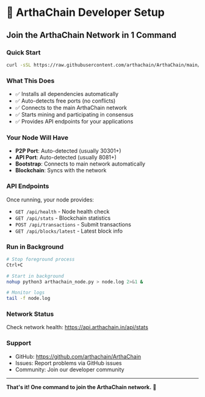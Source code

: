 # 🚀 ArthaChain Developer Setup

## Join the ArthaChain Network in 1 Command

### Quick Start
```bash
curl -sSL https://raw.githubusercontent.com/arthachain/ArthaChain/main/blockchain_node/universal_node_setup.sh | bash
```

### What This Does
- ✅ Installs all dependencies automatically
- ✅ Auto-detects free ports (no conflicts)
- ✅ Connects to the main ArthaChain network
- ✅ Starts mining and participating in consensus
- ✅ Provides API endpoints for your applications

### Your Node Will Have
- **P2P Port**: Auto-detected (usually 30301+)
- **API Port**: Auto-detected (usually 8081+)
- **Bootstrap**: Connects to main network automatically
- **Blockchain**: Syncs with the network

### API Endpoints
Once running, your node provides:
- `GET /api/health` - Node health check
- `GET /api/stats` - Blockchain statistics
- `POST /api/transactions` - Submit transactions
- `GET /api/blocks/latest` - Latest block info

### Run in Background
```bash
# Stop foreground process
Ctrl+C

# Start in background
nohup python3 arthachain_node.py > node.log 2>&1 &

# Monitor logs
tail -f node.log
```

### Network Status
Check network health: https://api.arthachain.in/api/stats

### Support
- GitHub: https://github.com/arthachain/ArthaChain
- Issues: Report problems via GitHub issues
- Community: Join our developer community

---
**That's it! One command to join the ArthaChain network.** 🎉
